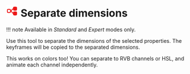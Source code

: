 # ![](img\duik-icons\links-tools\separator-icon-r.png) Separate dimensions

!!! note
    Available in _Standard_ and _Expert_ modes only.

Use this tool to separate the dimensions of the selected properties. The keyframes will be copied to the separated dimensions.

This works on colors too! You can separate to RVB channels or HSL, and animate each channel independently.
